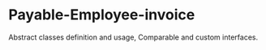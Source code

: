 # Payable-Employee-invoice
Abstract classes definition and usage, Comparable and custom interfaces.
